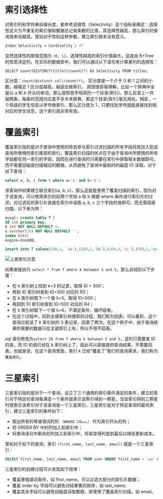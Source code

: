 # 索引选择性

对索引列和字符串前缀长度，都参考选择性（Selectivity）这个指标来确定：选择性定义为不重复的索引值和数据总记录条数的比值，其选择性越高，那么索引的查询效率也越高，譬如对于性别这种参数，建立索引根本没有意义。

```sh
Index Selectivity = Cardinality / #T
```

显然选择性的取值范围为 `(0, 1]`，选择性越高的索引价值越大，这是由 B+Tree 的性质决定的。在实际的数据库中，我们可以通过以下语句来计算某列的选择性：

```
SELECT count(DISTINCT(title))/count(*) AS Selectivity FROM titles;
```

区分度：`count(distinct col)/count(*)`。
区分度是一个介于 0 和 1 之间的小数，越接近 1 区分度越高，越适合做索引。
原因很容易理解，比如一个辞典中全是以 a 和 b 开头的单词，那么按照首字母简历一个目录(索引)，那么目录上一共就两条，每条的范围对应差不多半本辞典，那这个目录(索引)毫无用处。相反，一个班级的学生信息以学号做索引，那么区分度为 1，只要找到学号就能直接找到相对应的学生信息，这个索引就非常有效。

# 覆盖索引

覆盖索引指的是对于查询中使用的除去参与索引过滤扫描的所有字段将其加入到该查询所使用的索引尾部的索引。覆盖索引扫描的优点在于由于查询中所使用的所有字段都在同一索引的字段，因而在进行查询时只需要在索引中获取相关数据即可，而不需要回磁盘扫描相应的数据，从而避免了查询中最耗时的磁盘 IO 读取。对于如下查询：

```sql
select a, b, c from t where a='a' and b='b';
```

该查询中如果建立联合索引(a, b, c)，那么这就是使用了覆盖扫描的索引，因为对于该查询，可以使用索引的前两个字段 a 和 b 根据 where 条件进行索引片的过滤，对过滤后的索引片直接在索引中读取 a, b, c 三个字段的值即可，而无需回表扫描。以下表为例：

```sql
mysql> create table T (
ID int primary key,
k int NOT NULL DEFAULT 0,
s varchar(16) NOT NULL DEFAULT '',
index k(k))
engine=InnoDB;

insert into T values(100,1, 'aa'),(200,2,'bb'),(300,3,'cc'),(500,5,'ee'),(600,6,'ff'),(700,7,'gg');
```

![上表索引示意](https://pic.imgdb.cn/item/6072b1ec8322e6675c971819.jpg)

如果直接执行 `select * from T where k between 3 and 5`，那么会经历以下步骤：

- 在 k 索引树上找到 k=3 的记录，取得 ID = 300；
- 再到 ID 索引树查到 ID=300 对应的 R3；
- 在 k 索引树取下一个值 k=5，取得 ID=500；
- 再回到 ID 索引树查到 ID=500 对应的 R4；
- 在 k 索引树取下一个值 k=6，不满足条件，循环结束。
- 在这个过程中，回到主键索引树搜索的过程，我们称为回表。可以看到，这个查询过程读了 k 索引树的 3 条记录，回表了两次。在这个例子中，由于查询结果所需要的数据只在主键索引上有，所以不得不回表。

sql 语句修改为`select ID from T where k between 3 and 5`，这时只需要查 ID 的值，而 ID 的值已经在 k 索引树上了，因此可以直接提供查询结果，不需要回表。也就是说，在这个查询里面，索引 k 已经“覆盖了”我们的查询需求，我们称为`覆盖索引`。

# 三星索引

三星索引指的是对于一个查询，设立了三个通用的索引条件满足的条件，建立的索引对于特定的查询每满足一个条件就表示该索引得到一颗星，当该索引得到三颗星时就表示该索引对于该查询是一个三星索引。三星索引是对于特定查询的最优索引，建立三星索引的条件如下：

- 取出所有的等值谓词的列 `（WHERE COL=…）` 作为索引开头的列；
- 将 ORDER BY 中的列加入到索引中；
- 将查询语句中剩余的列加入到索引中，将易变得列放到最后以降低更新成本。

譬如对于如下的查询，索引 `(first_name, last_name, email)` 就是一个三星索引：

```sql
SELECT first_name, last_name, email FROM user WHERE first_name = 'aa' ORDER BY last_name;
```

三星索引的创建过程可以发现如下规律：

- 覆盖等值谓词条件，如 first_name，可以过滤大部分的索引片数据；
- 覆盖 order by 字段可以避免对结果集的排序，如 last_name;
- 覆盖其余字段可以避免回磁盘读取数据，即使用了覆盖索引扫描，如 email。

